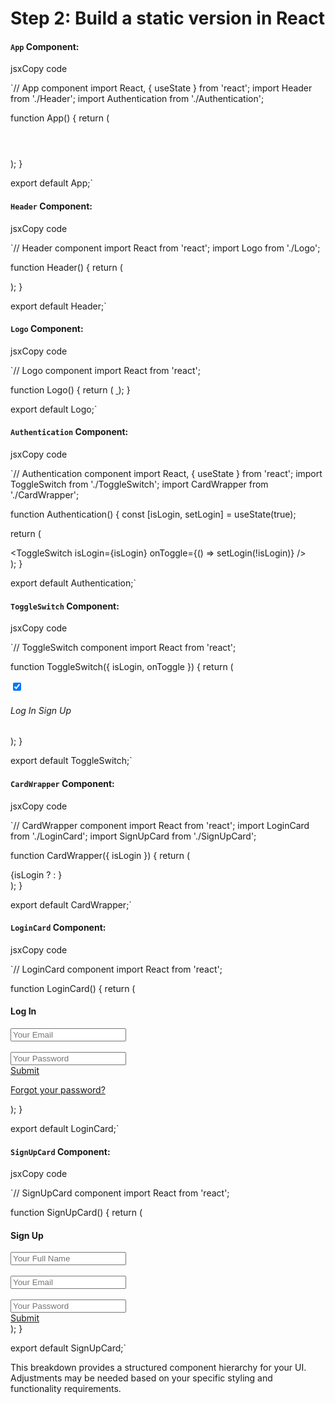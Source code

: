 # Step 2: Build a static version in React

#### `App` Component:

jsxCopy code

`// App component
import React, { useState } from 'react';
import Header from './Header';
import Authentication from './Authentication';

function App() {
  return (
    <div className="App">
      <Header />
      <Authentication />
    </div>
  );
}

export default App;` 

#### `Header` Component:

jsxCopy code

`// Header component
import React from 'react';
import Logo from './Logo';

function Header() {
  return (
    <div className="header">
      <Logo />
    </div>
  );
}

export default Header;` 

#### `Logo` Component:

jsxCopy code

`// Logo component
import React from 'react';

function Logo() {
  return (
    <a href="https://front.codes/" className="logo" target="_blank">
      <img src="https://assets.codepen.io/1462889/fcy.png" alt="" />
    </a>
  );
}

export default Logo;` 

#### `Authentication` Component:

jsxCopy code

`// Authentication component
import React, { useState } from 'react';
import ToggleSwitch from './ToggleSwitch';
import CardWrapper from './CardWrapper';

function Authentication() {
  const [isLogin, setLogin] = useState(true);

  return (
    <div className="authentication">
      <ToggleSwitch isLogin={isLogin} onToggle={() => setLogin(!isLogin)} />
      <CardWrapper isLogin={isLogin} />
    </div>
  );
}

export default Authentication;` 

#### `ToggleSwitch` Component:

jsxCopy code

`// ToggleSwitch component
import React from 'react';

function ToggleSwitch({ isLogin, onToggle }) {
  return (
    <div className="toggle-switch">
      <input type="checkbox" id="reg-log" name="reg-log" checked={isLogin} onChange={onToggle} />
      <label htmlFor="reg-log"></label>
      <h6>
        <span>Log In </span>
        <span>Sign Up</span>
      </h6>
    </div>
  );
}

export default ToggleSwitch;` 

#### `CardWrapper` Component:

jsxCopy code

`// CardWrapper component
import React from 'react';
import LoginCard from './LoginCard';
import SignUpCard from './SignUpCard';

function CardWrapper({ isLogin }) {
  return (
    <div className="card-wrapper">
      {isLogin ? <LoginCard /> : <SignUpCard />}
    </div>
  );
}

export default CardWrapper;` 

#### `LoginCard` Component:

jsxCopy code

`// LoginCard component
import React from 'react';

function LoginCard() {
  return (
    <div className="card">
      <div className="center-wrap">
        <div className="section text-center">
          <h4 className="mb-4 pb-3">Log In</h4>
          <div className="form-group">
            <input type="email" name="logemail" className="form-style" placeholder="Your Email" id="logemail" autoComplete="off" />
            <i className="input-icon uil uil-at"></i>
          </div>  
          <div className="form-group mt-2">
            <input type="password" name="logpass" className="form-style" placeholder="Your Password" id="logpass" autoComplete="off" />
            <i className="input-icon uil uil-lock-alt"></i>
          </div>
          <a href="#" className="btn mt-4">Submit</a>
          <p className="mb-0 mt-4 text-center"><a href="#0" className="link">Forgot your password?</a></p>
        </div>
      </div>
    </div>
  );
}

export default LoginCard;` 

#### `SignUpCard` Component:

jsxCopy code

`// SignUpCard component
import React from 'react';

function SignUpCard() {
  return (
    <div className="card">
      <div className="center-wrap">
        <div className="section text-center">
          <h4 className="mb-4 pb-3">Sign Up</h4>
          <div className="form-group">
            <input type="text" name="logname" className="form-style" placeholder="Your Full Name" id="logname" autoComplete="off" />
            <i className="input-icon uil uil-user"></i>
          </div>  
          <div className="form-group mt-2">
            <input type="email" name="logemail" className="form-style" placeholder="Your Email" id="logemail" autoComplete="off" />
            <i className="input-icon uil uil-at"></i>
          </div>  
          <div className="form-group mt-2">
            <input type="password" name="logpass" className="form-style" placeholder="Your Password" id="logpass" autoComplete="off" />
            <i className="input-icon uil uil-lock-alt"></i>
          </div>
          <a href="#" className="btn mt-4">Submit</a>
        </div>
      </div>
    </div>
  );
}

export default SignUpCard;` 

This breakdown provides a structured component hierarchy for your UI. Adjustments may be needed based on your specific styling and functionality requirements.